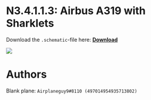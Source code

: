 # N3.4.1.1.3: Airbus A319 with Sharklets

Download the `.schematic`-file here: **[Download](https://bte-n.github.io/resources/N3/4/1/A319S.schematic)**

![](https://bte-n.github.io/resources/N3/4/1/a319s-aib.png)  

# Authors

Blank plane: `Airplaneguy9#8110 (497014954935713802)`    
